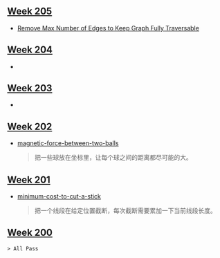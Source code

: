 ## [Week 205](https://leetcode.com/contest/weekly-contest-205)
- [Remove Max Number of Edges to Keep Graph Fully Traversable](https://leetcode.com/contest/weekly-contest-205/problems/remove-max-number-of-edges-to-keep-graph-fully-traversable/)

## [Week 204](https://leetcode.com/contest/weekly-contest-204)
- 

## [Week 203](https://leetcode.com/contest/weekly-contest-203)
-

## [Week 202](https://leetcode.com/contest/weekly-contest-202)
- [magnetic-force-between-two-balls](https://leetcode.com/problems/magnetic-force-between-two-balls/)
    > 把一些球放在坐标里，让每个球之间的距离都尽可能的大。

## [Week 201](https://leetcode.com/contest/weekly-contest-201)
- [minimum-cost-to-cut-a-stick](https://leetcode.com/contest/weekly-contest-201/problems/minimum-cost-to-cut-a-stick/)
    > 把一个线段在给定位置截断，每次截断需要累加一下当前线段长度。

## [Week 200](https://leetcode.com/contest/weekly-contest-200)
    > All Pass
